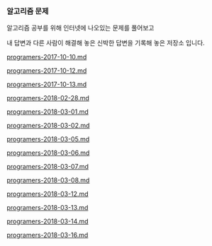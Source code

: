 ### 알고리즘 문제

알고리즘 공부를 위해 인터넷에 나오있는 문제를 풀어보고 

내 답변과 다른 사람이 해결해 놓은 신박한 답변을 기록해 놓은 저장소 입니다.

[programers-2017-10-10.md](https://github.com/zooozoo/algorithm/blob/master/programers-2017-10-10.md)

[programers-2017-10-12.md](https://github.com/zooozoo/algorithm/blob/master/programers-2017-10-12.md)

[programers-2017-10-13.md](https://github.com/zooozoo/algorithm/blob/master/programers-2017-10-13.md)

[programers-2018-02-28.md](https://github.com/zooozoo/algorithm/blob/master/programers-2018-02-28.md)

[programers-2018-03-01.md](https://github.com/zooozoo/algorithm/blob/master/programers-2018-03-01.md)

[programers-2018-03-02.md](https://github.com/zooozoo/algorithm/blob/master/programers-2018-03-02.md)

[programers-2018-03-05.md](https://github.com/zooozoo/algorithm/blob/master/programers-2018-03-05.md)

[programers-2018-03-06.md](https://github.com/zooozoo/algorithm/blob/master/programers-2018-03-06.md)

[programers-2018-03-07.md](https://github.com/zooozoo/algorithm/blob/master/programers-2018-03-07.md)

[programers-2018-03-08.md](https://github.com/zooozoo/algorithm/blob/master/programers-2018-03-08.md)

[programers-2018-03-12.md](https://github.com/zooozoo/algorithm/blob/master/programers-2018-03-12.md)

[programers-2018-03-13.md](https://github.com/zooozoo/algorithm/blob/master/programers-2018-03-13.md)

[programers-2018-03-14.md](https://github.com/zooozoo/algorithm/blob/master/programers-2018-03-14.md)

[programers-2018-03-16.md](https://github.com/zooozoo/algorithm/blob/master/programers-2018-03-16.md)
